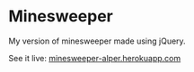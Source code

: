# Minesweeper

My version of minesweeper made using jQuery. 

See it live:
<a href="minesweeper-alper.herokuapp.com">minesweeper-alper.herokuapp.com</a>
